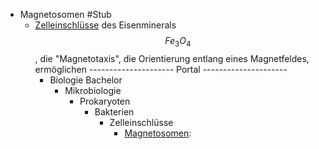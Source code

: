- Magnetosomen #Stub
    - [Zelleinschlüsse](Biologie-Bachelor/Mikrobiologie/Prokaryoten/Bakterien/Zelleinschlüsse.md) des Eisenminerals $$ Fe_3O_4 $$, die "Magnetotaxis", die Orientierung entlang eines Magnetfeldes, ermöglichen
    --------------------- Portal ---------------------
        - Biologie Bachelor
            - Mikrobiologie
                - Prokaryoten
                    - Bakterien
                        - Zelleinschlüsse
                            - [Magnetosomen](Magnetosomen.md):
